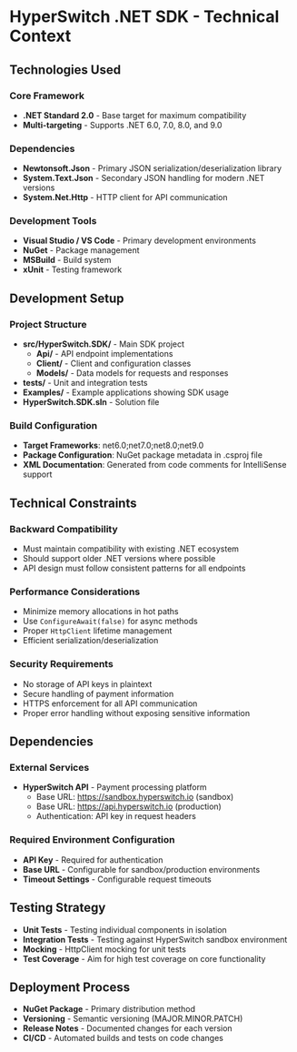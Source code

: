 # HyperSwitch .NET SDK - Technical Context

## Technologies Used

### Core Framework
- **.NET Standard 2.0** - Base target for maximum compatibility
- **Multi-targeting** - Supports .NET 6.0, 7.0, 8.0, and 9.0

### Dependencies
- **Newtonsoft.Json** - Primary JSON serialization/deserialization library
- **System.Text.Json** - Secondary JSON handling for modern .NET versions
- **System.Net.Http** - HTTP client for API communication

### Development Tools
- **Visual Studio / VS Code** - Primary development environments
- **NuGet** - Package management
- **MSBuild** - Build system
- **xUnit** - Testing framework

## Development Setup

### Project Structure
- **src/HyperSwitch.SDK/** - Main SDK project
  - **Api/** - API endpoint implementations
  - **Client/** - Client and configuration classes
  - **Models/** - Data models for requests and responses
- **tests/** - Unit and integration tests
- **Examples/** - Example applications showing SDK usage
- **HyperSwitch.SDK.sln** - Solution file

### Build Configuration
- **Target Frameworks**: net6.0;net7.0;net8.0;net9.0
- **Package Configuration**: NuGet package metadata in .csproj file
- **XML Documentation**: Generated from code comments for IntelliSense support

## Technical Constraints

### Backward Compatibility
- Must maintain compatibility with existing .NET ecosystem
- Should support older .NET versions where possible
- API design must follow consistent patterns for all endpoints

### Performance Considerations
- Minimize memory allocations in hot paths
- Use `ConfigureAwait(false)` for async methods
- Proper `HttpClient` lifetime management
- Efficient serialization/deserialization

### Security Requirements
- No storage of API keys in plaintext
- Secure handling of payment information
- HTTPS enforcement for all API communication
- Proper error handling without exposing sensitive information

## Dependencies

### External Services
- **HyperSwitch API** - Payment processing platform
  - Base URL: https://sandbox.hyperswitch.io (sandbox)
  - Base URL: https://api.hyperswitch.io (production)
  - Authentication: API key in request headers

### Required Environment Configuration
- **API Key** - Required for authentication
- **Base URL** - Configurable for sandbox/production environments
- **Timeout Settings** - Configurable request timeouts

## Testing Strategy
- **Unit Tests** - Testing individual components in isolation
- **Integration Tests** - Testing against HyperSwitch sandbox environment
- **Mocking** - HttpClient mocking for unit tests
- **Test Coverage** - Aim for high test coverage on core functionality

## Deployment Process
- **NuGet Package** - Primary distribution method
- **Versioning** - Semantic versioning (MAJOR.MINOR.PATCH)
- **Release Notes** - Documented changes for each version
- **CI/CD** - Automated builds and tests on code changes 